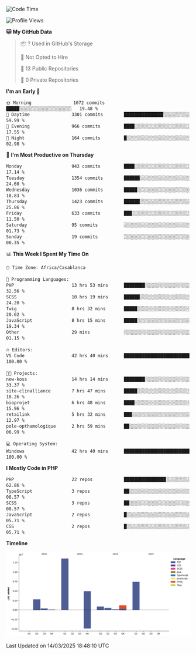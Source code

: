 <!--START_SECTION:waka-->
![Code Time](http://img.shields.io/badge/Code%20Time-5%2C530%20hrs%2044%20mins-blue)

![Profile Views](http://img.shields.io/badge/Profile%20Views-0-blue)

**🐱 My GitHub Data** 

> 📦 ? Used in GitHub's Storage 
 > 
> 🚫 Not Opted to Hire
 > 
> 📜 13 Public Repositories 
 > 
> 🔑 0 Private Repositories 
 > 
**I'm an Early 🐤** 

```text
🌞 Morning                1072 commits        █████░░░░░░░░░░░░░░░░░░░░   19.48 % 
🌆 Daytime                3301 commits        ███████████████░░░░░░░░░░   59.99 % 
🌃 Evening                966 commits         ████░░░░░░░░░░░░░░░░░░░░░   17.55 % 
🌙 Night                  164 commits         █░░░░░░░░░░░░░░░░░░░░░░░░   02.98 % 
```
📅 **I'm Most Productive on Thursday** 

```text
Monday                   943 commits         ████░░░░░░░░░░░░░░░░░░░░░   17.14 % 
Tuesday                  1354 commits        ██████░░░░░░░░░░░░░░░░░░░   24.60 % 
Wednesday                1036 commits        █████░░░░░░░░░░░░░░░░░░░░   18.83 % 
Thursday                 1423 commits        ██████░░░░░░░░░░░░░░░░░░░   25.86 % 
Friday                   633 commits         ███░░░░░░░░░░░░░░░░░░░░░░   11.50 % 
Saturday                 95 commits          ░░░░░░░░░░░░░░░░░░░░░░░░░   01.73 % 
Sunday                   19 commits          ░░░░░░░░░░░░░░░░░░░░░░░░░   00.35 % 
```


📊 **This Week I Spent My Time On** 

```text
🕑︎ Time Zone: Africa/Casablanca

💬 Programming Languages: 
PHP                      13 hrs 53 mins      ████████░░░░░░░░░░░░░░░░░   32.56 % 
SCSS                     10 hrs 19 mins      ██████░░░░░░░░░░░░░░░░░░░   24.20 % 
Twig                     8 hrs 32 mins       █████░░░░░░░░░░░░░░░░░░░░   20.02 % 
JavaScript               8 hrs 15 mins       █████░░░░░░░░░░░░░░░░░░░░   19.34 % 
Other                    29 mins             ░░░░░░░░░░░░░░░░░░░░░░░░░   01.15 % 

🔥 Editors: 
VS Code                  42 hrs 40 mins      █████████████████████████   100.00 % 

🐱‍💻 Projects: 
new-koss                 14 hrs 14 mins      ████████░░░░░░░░░░░░░░░░░   33.37 % 
site-clinalliance        7 hrs 47 mins       █████░░░░░░░░░░░░░░░░░░░░   18.26 % 
bioprojet                6 hrs 48 mins       ████░░░░░░░░░░░░░░░░░░░░░   15.96 % 
retailink                5 hrs 32 mins       ███░░░░░░░░░░░░░░░░░░░░░░   12.97 % 
pole-opthamologique      2 hrs 59 mins       ██░░░░░░░░░░░░░░░░░░░░░░░   06.99 % 

💻 Operating System: 
Windows                  42 hrs 40 mins      █████████████████████████   100.00 % 
```

**I Mostly Code in PHP** 

```text
PHP                      22 repos            ████████████████░░░░░░░░░   62.86 % 
TypeScript               3 repos             ██░░░░░░░░░░░░░░░░░░░░░░░   08.57 % 
SCSS                     3 repos             ██░░░░░░░░░░░░░░░░░░░░░░░   08.57 % 
JavaScript               2 repos             █░░░░░░░░░░░░░░░░░░░░░░░░   05.71 % 
CSS                      2 repos             █░░░░░░░░░░░░░░░░░░░░░░░░   05.71 % 
```



**Timeline**

![Lines of Code chart](https://raw.githubusercontent.com/tahar-elgunaoui/tahar-elgunaoui/main/assets/bar_graph.png)


 Last Updated on 14/03/2025 18:48:10 UTC
<!--END_SECTION:waka-->
